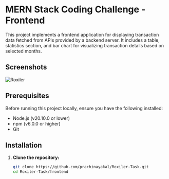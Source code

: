 # MERN Stack Coding Challenge - Frontend

This project implements a frontend application for displaying transaction data fetched from APIs provided by a backend server. It includes a table, statistics section, and bar chart for visualizing transaction details based on selected months.

## Screenshots

![Roxiler](https://github.com/prachinayakal/Roxiler-Task/assets/121372605/5b94d457-fa7c-494a-a1be-5c859c84a6b1)


## Prerequisites

Before running this project locally, ensure you have the following installed:

- Node.js (v20.10.0 or lower)
- npm (v6.0.0 or higher)
- Git

## Installation

1. **Clone the repository:**

   ```bash
   git clone https://github.com/prachinayakal/Roxiler-Task.git
   cd Roxiler-Task/frontend
